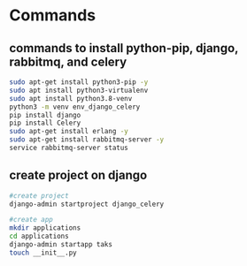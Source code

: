 # Commands

## commands to install python-pip, django, rabbitmq, and celery

```bash
sudo apt-get install python3-pip -y
sudo apt install python3-virtualenv
sudo apt install python3.8-venv
python3 -m venv env_django_celery
pip install django
pip install Celery
sudo apt-get install erlang -y
sudo apt-get install rabbitmq-server -y
service rabbitmq-server status
```

## create project on django

```bash
#create project
django-admin startproject django_celery

#create app
mkdir applications
cd applications
django-admin startapp taks
touch __init__.py
```